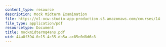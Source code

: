 ```yaml
---
content_type: resource
description: Mock Midterm Examination
file: https://ol-ocw-studio-app-production.s3.amazonaws.com/courses/14-23-government-regulation-of-industry-spring-2003/44a8f3940c154c35db5aac85e0d8d6c8_mockmidtermq4ans.pdf
file_type: application/pdf
resourcetype: Document
title: mockmidtermq4ans.pdf
uid: 44a8f394-0c15-4c35-db5a-ac85e0d8d6c8
---
```

